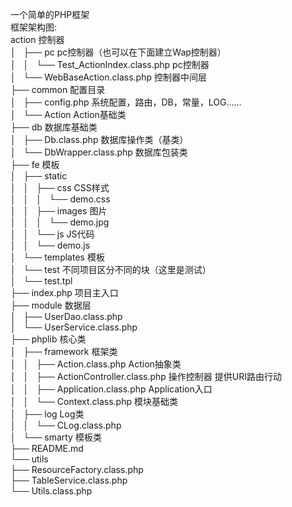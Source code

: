 一个简单的PHP框架<br />
框架架构图:<br />
action  控制器<br />
│   ├── pc pc控制器（也可以在下面建立Wap控制器）<br />
│   │   └── Test_ActionIndex.class.php  pc控制器<br />
│   └── WebBaseAction.class.php   控制器中间层<br />
├── common 配置目录<br />
│   ├── config.php 系统配置，路由，DB，常量，LOG……<br />
│   └── Action Action基础类<br />
├── db  数据库基础类<br />
│   ├── Db.class.php 数据库操作类（基类）<br />
│   └── DbWrapper.class.php 数据库包装类<br />
├── fe 模板 <br />
│   ├── static<br />
│   │   ├── css CSS样式<br />
│   │   │   └── demo.css<br />
│   │   ├── images 图片 <br />
│   │   │   └── demo.jpg<br />
│   │   └── js JS代码<br />
│   │       └── demo.js<br />
│   └── templates 模板<br />
│       └── test 不同项目区分不同的块（这里是测试）<br />
│           └── test.tpl<br />
├── index.php 项目主入口<br />
├── module 数据层<br />
│   ├── UserDao.class.php<br />
│   └── UserService.class.php<br />
├── phplib 核心类<br />
│   ├── framework 框架类<br />
│   │   ├── Action.class.php Action抽象类<br />
│   │   ├── ActionController.class.php 操作控制器 提供URI路由行动<br />
│   │   ├── Application.class.php Application入口<br />
│   │   └── Context.class.php 模块基础类<br />
│   ├── log Log类<br />
│   │   └── CLog.class.php<br />
│   └── smarty 模板类<br />
├── README.md<br />
└── utils<br />
    ├── ResourceFactory.class.php<br />
    ├── TableService.class.php<br />
    └── Utils.class.php<br />
<br />


